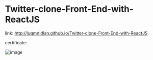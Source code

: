 # Twitter-clone-Front-End-with-ReactJS

link: http://luqmnidlan.github.io/Twitter-clone-Front-End-with-ReactJS

certificate:

![image](https://user-images.githubusercontent.com/105095063/179411193-f810ca5e-640c-4b59-ace8-a9e4e72b77bd.png)
